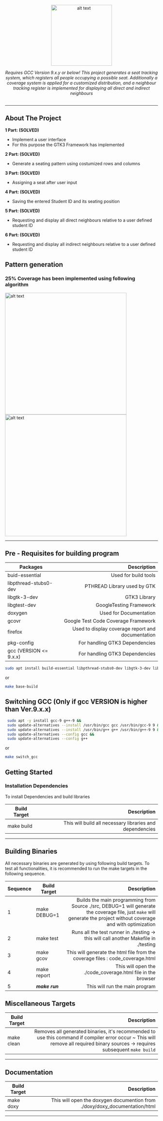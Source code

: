 <div id="top"></div>

<!-- PROJECT LOGO -->
<br />


<div align="center">

<img src="./doxy/images/logo.png" alt="alt text" width="200"/>

<i>Requires GCC Version 9.x.y or below! This project generates a seat tracking system, which registers all people occupying a possible seat. Additionally a coverage system is applied for a customized distribution, and a neighbour tracking register is implemented for displaying all direct and indirect neighbours</i>
<br />
<br />

</div>

<hr>

<!-- ABOUT THE PROJECT -->
## About The Project

<strong>1 Part: (SOLVED)<br /></strong>
* Implement a user interface<br />
* For this purpose the GTK3 Framework has implemented<br />

<strong>2 Part: (SOLVED)<br /></strong>
* Generate a seating pattern using costumized rows and columns <br />

<strong>3 Part: (SOLVED)<br /></strong>
* Assigning a seat after user input <br />

<strong>4 Part: (SOLVED)<br /></strong>
* Saving the entered Student ID and its seating position <br />

<strong>5 Part: (SOLVED)<br /></strong>
* Requesting and display all direct neighbours relative to a user defined student ID<br />

<strong>6 Part: (SOLVED)<br /></strong>
* Requesting and display all indirect neighbours relative to a user defined student ID<br />

## Pattern generation
### 25% Coverage has been implemented using following algorithm

<img src="./doxy/images/25cov_pattern.png" alt="alt text" width="400"/>
<img src="./doxy/images/row_col_deter_25cov.png" alt="alt text" width="400"/>
<hr>

## Pre - Requisites for building program

| Packages              |                                       Description |
|-----------------------|--------------------------------------------------:|
| buid-essential        |                              Used for build tools |
| libpthread-stubs0-dev |                       PTHREAD Library used by GTK |
| libgtk-3-dev          |                                      GTK3 Library |
| libgtest-dev          |                           GoogleTesting Framework |
| doxygen               |                            Used for Documentation |
| gcovr                 |               Google Test Code Coverage Framework |
| firefox               | Used to display coverage report and documentation |
| pkg-config            |                    For handling GTK3 Dependencies |
| gcc (VERSION <= 9.x.x) |                    For handling GTK3 Dependencies |
   
   ```sh
   sudo apt install build-essential libpthread-stubs0-dev libgtk-3-dev libgtest-dev doxygen gcovr firefox pkg-config
   ```
   or
   
   ```sh
   make base-build 
   ```
   
## Switching GCC (Only if gcc VERSION is higher than Ver.9.x.x)

   ```sh
   	sudo apt -y install gcc-9 g++-9 &&
   	sudo update-alternatives --install /usr/bin/gcc gcc /usr/bin/gcc-9 9 &&
   	sudo update-alternatives --install /usr/bin/g++ g++ /usr/bin/g++-9 9 &&
   	sudo update-alternatives --config gcc &&
   	sudo update-alternatives --config g++
   ```
   or
   
   ```sh
   make switch_gcc
   ```
   
<!-- GETTING STARTED -->
## Getting Started

### Installation Dependencies

To install Dependencies and build libraries

| Build Target |                                              Description |
|--------------|---------------------------------------------------------:|
| make build   | This will build all necessary libraries and dependencies |

<hr>

<!-- USAGE EXAMPLES -->
## Building Binaries
All necessary binaries are generated by using following build targets. To test all functionalities, it is recommended to run the make targets in the following sequence. 

| Sequence | Build Target   |                                                                                                                                                              Description |      
|----------|----------------|-------------------------------------------------------------------------------------------------------------------------------------------------------------------------:|
| 1        | make DEBUG=1   | Builds the main programming from Source ./src, DEBUG=1 will generate the coverage file, just ```make``` will generate the project without coverage and with optimization |      
| 2        | make test      |                                                                                    Runs all the test runner in ./testing -> this will call another Makefile in ./testing |      
| 3        | make gcov      |                                                                                            This will generate the html file from the coverage files : code_coverage.html |      
| 4        | make report    |                                                                                                              This will open the ./code_coverage.html file in the browser |      
| 5        | ***make run*** |                                                                                                                                           This will run the main program |     

## Miscellaneous Targets

| Build Target   |                                                                                                                                                              Description |
|----------------|-------------------------------------------------------------------------------------------------------------------------------------------------------------------------:|
| make clean     | Removes all generated binaries, it's recommended to use this command if compiler error occur ~ This will remove all required binary sources -> requires subsequent ```make build``` |



<hr>

## Documentation

| Build Target |                                                                Description |
|--------------|---------------------------------------------------------------------------:|
| make doxy    | This will open the doxygen documention from ./doxy/doxy_documentation/html |

<hr>

